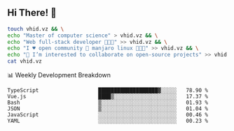 ## Hi There! 👋

```sh
touch vhid.vz && \
echo "Master of computer science" > vhid.vz && \
echo "Web full-stack developer 🙈🙉🙊" >> vhid.vz && \
echo "I ♥️ open community 🎯 manjaro linux 🎉🐍🥳" >> vhid.vz && \
echo "👯 I’m interested to collaborate on open-source projects" >> vhid.vz && \
cat vhid.vz
```
:bar_chart: Weekly Development Breakdown

<!--START_SECTION:waka-->

```text
TypeScript                   ███████████████████▓░░░░░   78.90 %
Vue.js                       ████▒░░░░░░░░░░░░░░░░░░░░   17.37 %
Bash                         ▒░░░░░░░░░░░░░░░░░░░░░░░░   01.93 %
JSON                         ▒░░░░░░░░░░░░░░░░░░░░░░░░   01.04 %
JavaScript                   ░░░░░░░░░░░░░░░░░░░░░░░░░   00.46 %
YAML                         ░░░░░░░░░░░░░░░░░░░░░░░░░   00.23 %
```

<!--END_SECTION:waka-->
